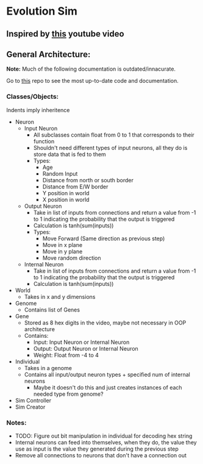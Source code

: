 # Evolution Sim
## Inspired by [this](https://www.youtube.com/watch?v=N3tRFayqVtk&ab_channel=davidrandallmiller) youtube video

## General Architecture:

**Note:**
Much of the following documentation is outdated/innacurate. 

Go to [this](https://github.com/alex-johnson41/UnityEvolutionSim) repo to see the most up-to-date code and documentation.

### Classes/Objects:

Indents imply inheritence
- Neuron
    - Input Neuron
        - All subclasses contain float from 0 to 1 that corresponds to their function
        - Shouldn't need different types of input neurons, all they do is store data that is fed to them
        - Types:
            - Age
            - Random Input
            - Distance from north or south border
            - Distance from E/W border
            - Y position in world
            - X position in world
    - Output Neuron
        - Take in list of inputs from connections and return a value from -1 to 1 
        indicating the probability that the output is triggered
        - Calculation is tanh(sum(inputs))
        - Types:
            - Move Forward (Same direction as previous step)
            - Move in x plane
            - Move in y plane
            - Move random direction
    - Internal Neuron
        - Take in list of inputs from connections and return a value from -1 to 1 
        indicating the probability that the output is triggered
        - Calculation is tanh(sum(inputs))
- World
    - Takes in x and y dimensions
- Genome
    - Contains list of Genes
- Gene
    - Stored as 8 hex digits in the video, maybe not necessary in OOP architecture
    - Contains:
        - Input: Input Neuron or Internal Neuron
        - Output: Output Neuron or Internal Neuron
        - Weight: Float from -4 to 4
- Individual
    - Takes in a genome
    - Contains all input/output neuron types + specified num of internal neurons
        - Maybe it doesn't do this and just creates instances of each needed type from genome?
- Sim Controller
- Sim Creator

### Notes:
- TODO: Figure out bit manipulation in individual for decoding hex string
- Internal neurons can feed into themselves, when they do, the value they use as 
input is the value they generated during the previous step
- Remove all connections to neurons that don't have a connection out
